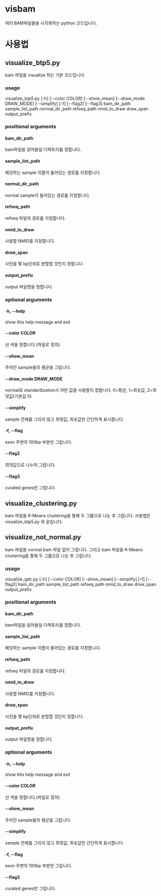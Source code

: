 visbam
======
여러 BAM파일들을 시각화하는 python 코드입니다.

# 사용법

## visualize_btp5.py

bam 파일을 visualize 하는 기본 코드입니다.

### usage

visualize_btp5.py [-h] [--color COLOR] [--show_mean] [--draw_mode DRAW_MODE] [--simplify] [-f] [--flag2] [--flag3] bam_dir_path sample_list_path normal_dir_path refseq_path nmid_to_draw draw_span output_prefix

### positional arguments
#### bam_dir_path          
bam파일을 읽어들일 디렉토리를 정합니다.
#### sample_list_path      
해당하는 sample 이름이 들어있는 경로를 지정합니다.
#### normal_dir_path       
normal sample이 들어있는 경로를 지정합니다.
#### refseq_path           
refseq 파일의 경로를 지정합니다.
#### nmid_to_draw          
사용할 NMID를 지정합니다.
#### draw_span             
사진을 몇 bp단위로 분할할 것인지 정합니다.
#### output_prefix         
output 파일명을 정합니다.

### optional arguments
#### -h, --help            
show this help message and exit
#### --color COLOR         
선 색을 정합니다.(파일로 정의)
#### --show_mean           
주어진 sample들의 평균을 그립니다.
#### --draw_mode DRAW_MODE
normal로 standardization시 어떤 값을 사용할지 정합니다. 0=평균, 1=최솟값, 2=최댓값(기본값 0)
#### --simplify            
sample 전체를 그리지 않고 최댓값, 최솟값만 간단하게 표시합니다.
#### -f, --flag            
exon 주변의 100bp 부분만 그립니다.
#### --flag2               
최댓값으로 나누어 그립니다.
#### --flag3               
curated genes만 그립니다.

## visualize_clustering.py

bam 파일을 K-Means clustering을 통해 두 그룹으로 나눈 후 그립니다. 사용법은 visualize_btp5.py 와 같습니다.

## visualize_not_normal.py

bam 파일을 normal bam 파일 없이 그립니다. 그리고 bam 파일을 K-Means clustering을 통해 두 그룹으로 나눈 후 그립니다.

### usage

visualize_gdc.py [-h] [--color COLOR] [--show_mean] [--simplify] [-f] [--flag3] bam_dir_path sample_list_path refseq_path nmid_to_draw draw_span output_prefix

### positional arguments
#### bam_dir_path          
bam파일을 읽어들일 디렉토리를 정합니다.
#### sample_list_path      
해당하는 sample 이름이 들어있는 경로를 지정합니다.
#### refseq_path           
refseq 파일의 경로를 지정합니다.
#### nmid_to_draw          
사용할 NMID를 지정합니다.
#### draw_span             
사진을 몇 bp단위로 분할할 것인지 정합니다.
#### output_prefix         
output 파일명을 정합니다.

### optional arguments
#### -h, --help            
show this help message and exit
#### --color COLOR         
선 색을 정합니다.(파일로 정의)
#### --show_mean           
주어진 sample들의 평균을 그립니다.
#### --simplify            
sample 전체를 그리지 않고 최댓값, 최솟값만 간단하게 표시합니다.
#### -f, --flag            
exon 주변의 100bp 부분만 그립니다.
#### --flag3               
curated genes만 그립니다.
